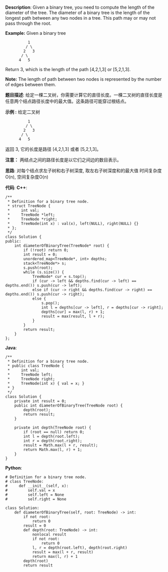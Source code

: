 __Description__:
Given a binary tree, you need to compute the length of the diameter of the tree. The diameter of a binary tree is the length of the longest path between any two nodes in a tree. This path may or may not pass through the root.

__Example:__
Given a binary tree
```
          1
         / \
        2   3
       / \
      4   5
```
Return 3, which is the length of the path [4,2,1,3] or [5,2,1,3].

__Note:__
The length of path between two nodes is represented by the number of edges between them.

__题目描述__:
给定一棵二叉树，你需要计算它的直径长度。一棵二叉树的直径长度是任意两个结点路径长度中的最大值。这条路径可能穿过根结点。

__示例 :__
给定二叉树
```
          1
         / \
        2   3
       / \
      4   5
```
返回 3, 它的长度是路径 [4,2,1,3] 或者 [5,2,1,3]。

__注意：__
两结点之间的路径长度是以它们之间边的数目表示。

__思路__:
对每个结点求左子树和右子树深度, 取左右子树深度和的最大值
时间复杂度O(n), 空间复杂度O(n)

__代码__:
__C++__:
```
/**
 * Definition for a binary tree node.
 * struct TreeNode {
 *     int val;
 *     TreeNode *left;
 *     TreeNode *right;
 *     TreeNode(int x) : val(x), left(NULL), right(NULL) {}
 * };
 */
class Solution {
public:
    int diameterOfBinaryTree(TreeNode* root) {
        if (!root) return 0;
        int result = 0;
        unordered_map<TreeNode*, int> depths;
        stack<TreeNode*> s;
        s.push(root);
        while (s.size()) {
            TreeNode* cur = s.top();
            if (cur -> left && depths.find(cur -> left) == depths.end()) s.push(cur -> left);
            else if (cur -> right && depths.find(cur -> right) == depths.end()) s.push(cur -> right);
            else {
                s.pop();
                int l = depths[cur -> left], r = depths[cur -> right];
                depths[cur] = max(l, r) + 1;
                result = max(result, l + r);
            }
        }
        return result;
    }
};
```

__Java__:
```
/**
 * Definition for a binary tree node.
 * public class TreeNode {
 *     int val;
 *     TreeNode left;
 *     TreeNode right;
 *     TreeNode(int x) { val = x; }
 * }
 */
class Solution {
    private int result = 0;
    public int diameterOfBinaryTree(TreeNode root) {
        depth(root);
        return result;
    }

    private int depth(TreeNode root) {
        if (root == null) return 0;
        int l = depth(root.left);
        int r = depth(root.right);
        result = Math.max(l + r, result);
        return Math.max(l, r) + 1;
    }
}
```

__Python__:
```
# Definition for a binary tree node.
# class TreeNode:
#     def __init__(self, x):
#         self.val = x
#         self.left = None
#         self.right = None

class Solution:
    def diameterOfBinaryTree(self, root: TreeNode) -> int:
        if not root:
            return 0
        result = 0
        def depth(root: TreeNode) -> int:
            nonlocal result
            if not root:
                return 0
            l, r = depth(root.left), depth(root.right)
            result = max(l + r, result)
            return max(l, r) + 1
        depth(root)
        return result
```
